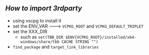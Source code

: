 ## ***How to import 3rdparty***
* using vscpg to install it
* set the ENV_VAR ---> `VCPKG_ROOT` and `VCPKG_DEFAULT_TRIPLET`
* set the XXX_DIR
  * such as `set(TBB_DIR $ENV{VCPKG_ROOT}/installed/x64-windows/share/tbb CACHE STRING "")`
* `find_package` and `target_link_libraries`